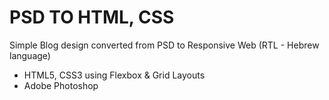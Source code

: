 # PSD TO HTML, CSS
Simple Blog design converted from PSD to Responsive Web (RTL - Hebrew language)
- HTML5, CSS3 using Flexbox & Grid Layouts
- Adobe Photoshop


